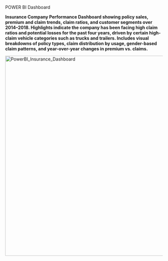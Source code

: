 POWER BI Dashboard

**Insurance Company Performance Dashboard showing policy sales, premium and claim trends, claim ratios, and customer segments over 2014–2018. Highlights indicate the company has been facing high claim ratios and potential losses for the past four years, driven by certain high-claim vehicle categories such as trucks and trailers. Includes visual breakdowns of policy types, claim distribution by usage, gender-based claim patterns, and year-over-year changes in premium vs. claims.**

<img width="1147" height="640" alt="PowerBI_Insurance_Dashboard" src="https://github.com/user-attachments/assets/2d336e38-6e3a-4a02-b893-aef01a4c7c2f" />
